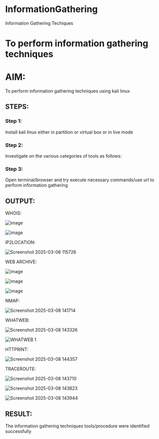 # InformationGathering
Information Gathering Techiques

# To perform information gathering techniques

# AIM:

To perform information gathering techniques using kali linux 

## STEPS:

### Step 1:

Install kali linux either in partition or virtual box or in live mode

### Step 2:

Investigate on the various categories of tools as follows:

### Step 3:
Open terminal/browser and try execute necessary commands/use url to perform information gathering


## OUTPUT:
WHOIS:

![image](https://github.com/user-attachments/assets/54c7d73f-5c5c-4cf6-9458-0ee9ab57e2e9)

![image](https://github.com/user-attachments/assets/fd0dfe3b-a447-4468-9b4f-dc8b13b66f8a)



IP2LOCATION:

![Screenshot 2025-03-06 115726](https://github.com/user-attachments/assets/814f35bc-acce-4085-80a2-173137c613d4)

WEB ARCHIVE:

![image](https://github.com/user-attachments/assets/1aba4765-db91-4a7e-a159-e315e743ad11)

![image](https://github.com/user-attachments/assets/3bb7e61b-1880-4ef8-afc6-86725be217f3)

![image](https://github.com/user-attachments/assets/67c479fc-1404-4b79-a2df-7750a8aaf29f)


NMAP:

![Screenshot 2025-03-08 141714](https://github.com/user-attachments/assets/fe34d93a-2be7-4552-9e81-b80b0d8b52b6)


WHATWEB:

![Screenshot 2025-03-08 143326](https://github.com/user-attachments/assets/75b649e5-3bc9-4f93-84ab-7887436fc9db)

![WHATWEB 1](https://github.com/user-attachments/assets/91a7eb0b-3ddb-497e-84b8-ee2876c32ccb)


HTTPRINT:

![Screenshot 2025-03-08 144357](https://github.com/user-attachments/assets/aff06d39-0731-4371-aa5a-71916e17b389)



TRACEROUTE:

![Screenshot 2025-03-08 143710](https://github.com/user-attachments/assets/85b0579e-c7d6-49ed-86ca-3a2f12e6b64a)

![Screenshot 2025-03-08 143823](https://github.com/user-attachments/assets/77d78662-3481-4da2-8b0f-75ea5434bf85)

![Screenshot 2025-03-08 143944](https://github.com/user-attachments/assets/09f74b47-892e-43bf-9eea-03a69c136da3)








## RESULT:
The information gathering techniques tools/procedure were  identified successfully

